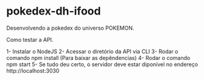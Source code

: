 # pokedex-dh-ifood

Desenvolvendo a pokedex do universo POKEMON.

Como testar a API.

1- Instalar o NodeJS
2- Acessar o diretório da API via CLI
3- Rodar o comando npm install (Para baixar as depêndencias)
4- Rodar o comando npm start
5- Se tudo deu certo, o servidor deve estar diponível no endereço http://localhost:3030